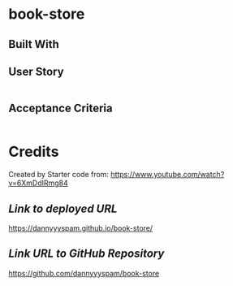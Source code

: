 # book-store

## Built With

## User Story
```

```

## Acceptance Criteria
```

```

# Credits

Created by 
Starter code from: https://www.youtube.com/watch?v=6XmDdIRmg84

## **_Link to deployed URL_**

https://dannyyyspam.github.io/book-store/

## **_Link URL to GitHub Repository_**

https://github.com/dannyyyspam/book-store